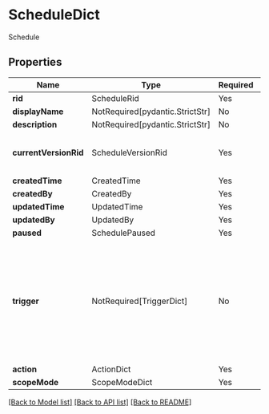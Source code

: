 # ScheduleDict

Schedule

## Properties
| Name | Type | Required | Description |
| ------------ | ------------- | ------------- | ------------- |
**rid** | ScheduleRid | Yes |  |
**displayName** | NotRequired[pydantic.StrictStr] | No |  |
**description** | NotRequired[pydantic.StrictStr] | No |  |
**currentVersionRid** | ScheduleVersionRid | Yes | The RID of the current schedule version |
**createdTime** | CreatedTime | Yes |  |
**createdBy** | CreatedBy | Yes |  |
**updatedTime** | UpdatedTime | Yes |  |
**updatedBy** | UpdatedBy | Yes |  |
**paused** | SchedulePaused | Yes |  |
**trigger** | NotRequired[TriggerDict] | No | The schedule trigger. If the requesting user does not have permission to see the trigger, this will be empty.  |
**action** | ActionDict | Yes |  |
**scopeMode** | ScopeModeDict | Yes |  |


[[Back to Model list]](../../../../README.md#models-v2-link) [[Back to API list]](../../../../README.md#apis-v2-link) [[Back to README]](../../../../README.md)
